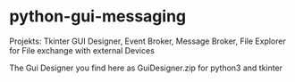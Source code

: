 # python-gui-messaging
Projekts: Tkinter GUI Designer, Event Broker, Message Broker, File Explorer for File exchange with external Devices

The Gui Designer you find here as GuiDesigner.zip for python3 and tkinter
